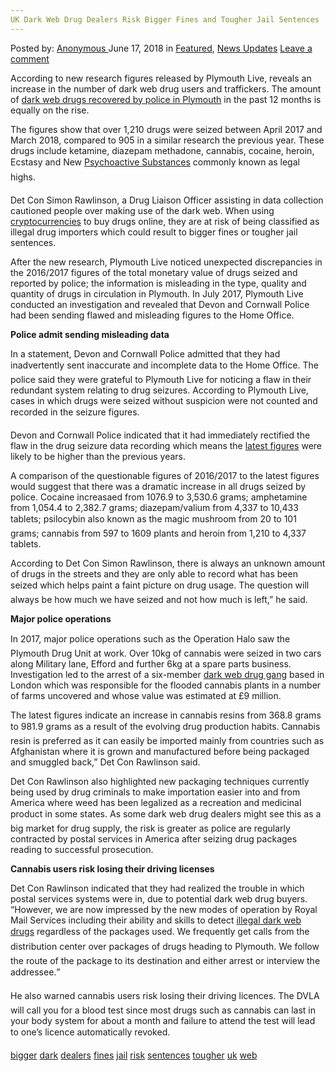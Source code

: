 ```yaml
---
UK Dark Web Drug Dealers Risk Bigger Fines and Tougher Jail Sentences
---
```

<article class="post-listing post-26041 post type-post status-publish format-standard has-post-thumbnail hentry 
 tag-bigger tag-dark tag-dealers tag-fines tag-risk tag-sentences tag-tougher tag-uk tag-web">
<div class="post-inner">
<span>Posted by: <a href="https://www.deepdotweb.com/author/anony/" title="">Anonymous </a></span>
<span>June 17, 2018</span>
<span>in <a href="https://www.deepdotweb.com/category/deepdot-news/" rel="category tag">Featured</a>, <a href="https://www.deepdotweb.com/category/news-updates/" rel="category tag">News Updates</a></span>
<span><a href="https://www.deepdotweb.com/2018/06/17/uk-dark-web-drug-dealers-risk-bigger-fines-and-tougher-jail-sentences/#respond">Leave a comment</a></span>


<p>According to new research figures released by Plymouth Live, reveals an increase in the number of dark web drug users and traffickers. The amount of <a href="https://www.plymouthherald.co.uk/news/plymouth-news/truth-buying-drugs-dark-web-1632392">dark web drugs recovered by police in Plymouth</a> in the past 12 months is equally on the rise.</p>
<p>The figures show that over 1,210 drugs were seized between April 2017 and March 2018, compared to 905 in a similar research the previous year. These drugs include ketamine, diazepam methadone, cannabis, cocaine, heroin, Ecstasy and New <a href="https://www.deepdotweb.com/2017/07/31/deep-web-novel-psychoactive-substances-nps-psychonauts/">Psychoactive Substances</a> commonly known as legal highs.</p>
<p>Det Con Simon Rawlinson, a Drug Liaison Officer assisting in data collection cautioned people over making use of the dark web. When using <a href="https://www.deepdotweb.com/2018/04/29/cryptocurrency-news-roundup-april-27-2018/">cryptocurrencies</a> to buy drugs online, they are at risk of being classified as illegal drug importers which could result to bigger fines or tougher jail sentences.</p>
<p>After the new research, Plymouth Live noticed unexpected discrepancies in the 2016/2017 figures of the total monetary value of drugs seized and reported by police; the information is misleading in the type, quality and quantity of drugs in circulation in Plymouth. In July 2017, Plymouth Live conducted an investigation and revealed that Devon and Cornwall Police had been sending flawed and misleading figures to the Home Office.</p>
<p><strong>Police admit sending misleading data</strong></p>
<p>In a statement, Devon and Cornwall Police admitted that they had inadvertently sent inaccurate and incomplete data to the Home Office. The police said they were grateful to Plymouth Live for noticing a flaw in their redundant system relating to drug seizures. According to Plymouth Live, cases in which drugs were seized without suspicion were not counted and recorded in the seizure figures.</p>
<p>Devon and Cornwall Police indicated that it had immediately rectified the flaw in the drug seizure data recording which means the <a href="https://www.deepdotweb.com/2015/06/09/reflections-on-the-global-drug-survey-view-on-dark-net-markets/">latest figures</a> were likely to be higher than the previous years.</p>
<p>A comparison of the questionable figures of 2016/2017 to the latest figures would suggest that there was a dramatic increase in all drugs seized by police. Cocaine increasaed from 1076.9 to 3,530.6 grams; amphetamine from 1,054.4 to 2,382.7 grams; diazepam/valium from 4,337 to 10,433 tablets; psilocybin also known as the magic mushroom from 20 to 101 grams; cannabis from 597 to 1609 plants and heroin from 1,210 to 4,337 tablets.</p>
<p>According to Det Con Simon Rawlinson, there is always an unknown amount of drugs in the streets and they are only able to record what has been seized which helps paint a faint picture on drug usage. The question will always be how much we have seized and not how much is left,” he said.</p>
<p><strong>Major police operations</strong></p>
<p>In 2017, major police operations such as the Operation Halo saw the Plymouth Drug Unit at work. Over 10kg of cannabis were seized in two cars along Military lane, Efford and further 6kg at a spare parts business. Investigation led to the arrest of a six-member <a href="https://www.deepdotweb.com/2015/12/18/stun-guns-bought-on-the-dark-web-used-by-gangs/">dark web drug gang</a> based in London which was responsible for the flooded cannabis plants in a number of farms uncovered and whose value was estimated at £9 million.</p>
<p>The latest figures indicate an increase in cannabis resins from 368.8 grams to 981.9 grams as a result of the evolving drug production habits. Cannabis resin is preferred as it can easily be imported mainly from countries such as Afghanistan where it is grown and manufactured before being packaged and smuggled back,” Det Con Rawlinson said.</p>
<p>Det Con Rawlinson also highlighted new packaging techniques currently being used by drug criminals to make importation easier into and from America where weed has been legalized as a recreation and medicinal product in some states. As some dark web drug dealers might see this as a big market for drug supply, the risk is greater as police are regularly contracted by postal services in America after seizing drug packages reading to successful prosecution.</p>
<p><strong>Cannabis users risk losing their driving licenses </strong></p>
<p>Det Con Rawlinson indicated that they had realized the trouble in which postal services systems were in, due to potential dark web drug buyers. “However, we are now impressed by the new modes of operation by Royal Mail Services including their ability and skills to detect <a href="https://www.deepdotweb.com/2018/06/04/feds-busted-darknet-cocaine-vendor-jetsetlife/">illegal dark web drugs</a> regardless of the packages used. We frequently get calls from the distribution center over packages of drugs heading to Plymouth. We follow the route of the package to its destination and either arrest or interview the addressee.”</p>
<p>He also warned cannabis users risk losing their driving licences. The DVLA will call you for a blood test since most drugs such as cannabis can last in your body system for about a month and failure to attend the test will lead to one’s licence automatically revoked.</p>
</div>
<a href="https://www.deepdotweb.com/tag/bigger/" rel="tag">bigger</a> <a href="https://www.deepdotweb.com/tag/dark/" rel="tag">dark</a> <a href="https://www.deepdotweb.com/tag/dealers/" rel="tag">dealers</a>  <a href="https://www.deepdotweb.com/tag/fines/" rel="tag">fines</a> <a href="https://www.deepdotweb.com/tag/jail/" rel="tag">jail</a> <a href="https://www.deepdotweb.com/tag/risk/" rel="tag">risk</a> <a href="https://www.deepdotweb.com/tag/sentences/" rel="tag">sentences</a> <a href="https://www.deepdotweb.com/tag/tougher/" rel="tag">tougher</a> <a href="https://www.deepdotweb.com/tag/uk/" rel="tag">uk</a> <a href="https://www.deepdotweb.com/tag/web/" rel="tag">web</a></span> <span style="display:none" class="updated">2018-06-17<a href="https://www.deepdotweb.com/author/anony/" title="Posts by Anonymous" rel="author">Anonymous</a></strong></div>

